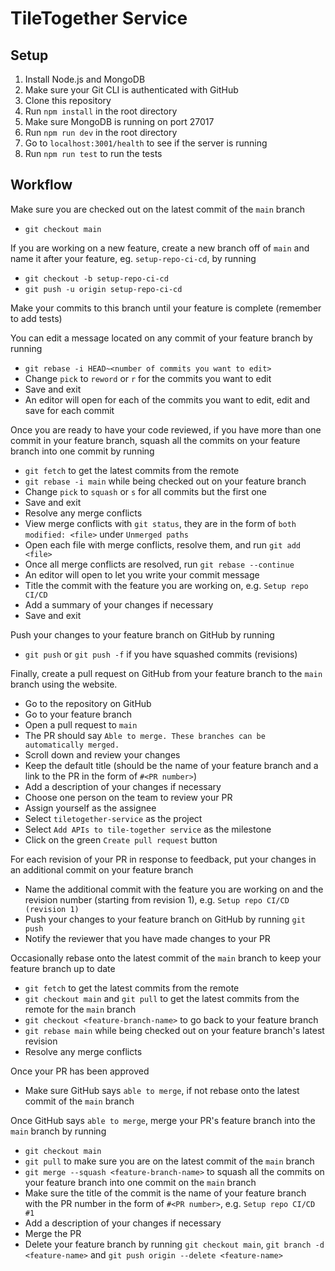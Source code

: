 # TileTogether Service

## Setup
1. Install Node.js and MongoDB
2. Make sure your Git CLI is authenticated with GitHub
3. Clone this repository
4. Run `npm install` in the root directory
5. Make sure MongoDB is running on port 27017
6. Run `npm run dev` in the root directory
7. Go to `localhost:3001/health` to see if the server is running
8. Run `npm run test` to run the tests

## Workflow

Make sure you are checked out on the latest commit of the `main` branch
* `git checkout main`

If you are working on a new feature, create a new branch off of `main` and name it after your feature, eg. `setup-repo-ci-cd`, by running
* `git checkout -b setup-repo-ci-cd`
* `git push -u origin setup-repo-ci-cd`

Make your commits to this branch until your feature is complete (remember to add tests)

You can edit a message located on any commit of your feature branch by running
* `git rebase -i HEAD~<number of commits you want to edit>`
* Change `pick` to `reword` or `r` for the commits you want to edit
* Save and exit
* An editor will open for each of the commits you want to edit, edit and save for each commit

Once you are ready to have your code reviewed, if you have more than one commit in your feature branch, squash all the commits on your feature branch into one commit by running
* `git fetch` to get the latest commits from the remote
* `git rebase -i main` while being checked out on your feature branch
* Change `pick` to `squash` or `s` for all commits but the first one
* Save and exit
* Resolve any merge conflicts
* View merge conflicts with `git status`, they are in the form of `both modified: <file>` under `Unmerged paths`
* Open each file with merge conflicts, resolve them, and run `git add <file>`
* Once all merge conflicts are resolved, run `git rebase --continue`
* An editor will open to let you write your commit message
* Title the commit with the feature you are working on, e.g. `Setup repo CI/CD`
* Add a summary of your changes if necessary
* Save and exit

Push your changes to your feature branch on GitHub by running
* `git push` or `git push -f` if you have squashed commits (revisions)

Finally, create a pull request on GitHub from your feature branch to the `main` branch using the website.
* Go to the repository on GitHub
* Go to your feature branch
* Open a pull request to `main`
* The PR should say `Able to merge. These branches can be automatically merged.`
* Scroll down and review your changes
* Keep the default title (should be the name of your feature branch and a link to the PR in the form of `#<PR number>`)
* Add a description of your changes if necessary
* Choose one person on the team to review your PR
* Assign yourself as the assignee
* Select `tiletogether-service`  as the project
* Select `Add APIs to tile-together service` as the milestone
* Click on the green `Create pull request` button

For each revision of your PR in response to feedback, put your changes in an additional commit on your feature branch
* Name the additional commit with the feature you are working on and the revision number (starting from revision 1), e.g. `Setup repo CI/CD (revision 1)`
* Push your changes to your feature branch on GitHub by running `git push`
* Notify the reviewer that you have made changes to your PR

Occasionally rebase onto the latest commit of the `main` branch to keep your feature branch up to date
* `git fetch` to get the latest commits from the remote
* `git checkout main` and `git pull` to get the latest commits from the remote for the `main` branch
* `git checkout <feature-branch-name>` to go back to your feature branch
* `git rebase main` while being checked out on your feature branch's latest revision
* Resolve any merge conflicts

Once your PR has been approved
* Make sure GitHub says `able to merge`, if not rebase onto the latest commit of the `main` branch

Once GitHub says `able to merge`, merge your PR's feature branch into the `main` branch by running
* `git checkout main`
* `git pull` to make sure you are on the latest commit of the `main` branch
* `git merge --squash <feature-branch-name>` to squash all the commits on your feature branch into one commit on the `main` branch
* Make sure the title of the commit is the name of your feature branch with the PR number in the form of `#<PR number>`, e.g. `Setup repo CI/CD #1`
* Add a description of your changes if necessary
* Merge the PR
* Delete your feature branch by running `git checkout main`, `git branch -d <feature-name>` and `git push origin --delete <feature-name>`
